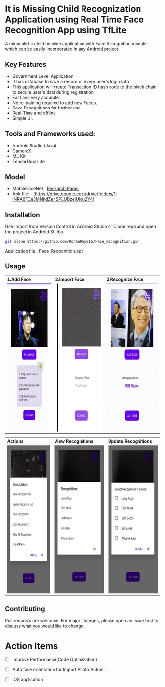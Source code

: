 # It is Missing Child Recognization Application using Real Time Face Recognition App using TfLite

A minimalistic child helpline application with Face Recognition module which can be easily incorporated in any Android project.

## Key Features 
- Government Level Application
- It has database to save a record of every user's login info
- This application will create Transaction ID hash code to the block chain to secure user's data during registration
- Fast and very accurate.
- No re-training required to add new Faces.
- Save Recognitions for further use.
- Real-Time and offline.
- Simple UI.

## Tools and Frameworks used:
- Android Studio (Java)
- CameraX
- ML Kit
- TensorFlow Lite

## Model 
- MobileFaceNet : [Research Paper](https://arxiv.org/ftp/arxiv/papers/1804/1804.07573.pdf)
- Apk file: - (https://drive.google.com/drive/folders/1-lNRA6FCa3MNkdZe4SPLUBzejUicu2Y4)

## Installation

Use Import from Version Control in Android Studio or Clone repo and open the project in Android Studio.

```bash
git clone https://github.com/RohanRay015/Face_Recognition.git
```
Application file : [Face_Recognition.apk](https://drive.google.com/drive/folders/1-lNRA6FCa3MNkdZe4SPLUBzejUicu2Y4)

## Usage
<table>
  <tr>
    <td><b>1.Add Face</b></td>
     <td><b>2.Import Face</b></td>
     <td><b>3.Recognize Face</b></td>
     
  </tr>
  <tr>
    <td><img src="demo/add_face.gif" width=270 height=480></td>
  <td><img src="demo/import photo.gif" width=270 height=480></td>
    <td><img src="demo/recognize_face.gif" width=270 height=480></td>
  
  </tr>
 </table>
 

 
 <table>
  <tr>
    <td><b>Actions</b></td>
     <td><b>View Recognitions</b></td>
     <td><b>Update Recognitions</b></td>
  </tr>
  <tr>
    <td><img src="demo/actions.jpeg" width=270 height=480></td>
    <td><img src="demo/view_reco.jpeg" width=270 height=480></td>
    <td><img src="demo/update_reco.jpeg" width=270 height=480></td>
  </tr>
 </table>
 
## Contributing
Pull requests are welcome. For major changes, please open an issue first to discuss what you would like to change.



# Action Items
- [ ] Improve Performance(Code Optimization)
- [ ] Auto face orientation for Import Photo Action.
- [ ] iOS application

